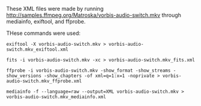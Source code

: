 These XML files were made by running http://samples.ffmpeg.org/Matroska/vorbis-audio-switch.mkv through mediainfo, exiftool, and ffprobe.

THese commands were used:

```
exiftool -X vorbis-audio-switch.mkv > vorbis-audio-switch.mkv_exiftool.xml
```
```
fits -i vorbis-audio-switch.mkv -xc > vorbis-audio-switch.mkv_fits.xml
```
```
ffprobe -i vorbis-audio-switch.mkv -show_format -show_streams -show_versions -show_chapters -of xml=q=1:x=1 -noprivate > vorbis-audio-switch.mkv_ffprobe.xml
```
```
mediainfo -f --language=raw --output=XML vorbis-audio-switch.mkv > vorbis-audio-switch.mkv_mediainfo.xml
```
